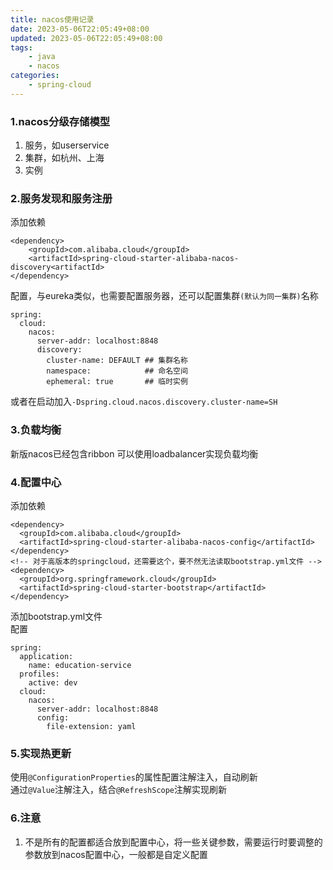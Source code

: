 ```yaml
---
title: nacos使用记录
date: 2023-05-06T22:05:49+08:00
updated: 2023-05-06T22:05:49+08:00
tags:
    - java
    - nacos
categories:
    - spring-cloud
---
```

### 1.nacos分级存储模型
1. 服务，如userservice
2. 集群，如杭州、上海
3. 实例
### 2.服务发现和服务注册
添加依赖  
```
<dependency>
    <groupId>com.alibaba.cloud</groupId>
    <artifactId>spring-cloud-starter-alibaba-nacos-discovery<artifactId>
</dependency>

```
配置，与eureka类似，也需要配置服务器，还可以配置集群`(默认为同一集群)`名称
```
spring:
  cloud:
    nacos:
      server-addr: localhost:8848
      discovery:
        cluster-name: DEFAULT ## 集群名称
        namespace:            ## 命名空间
        ephemeral: true       ## 临时实例
```
或者在启动加入`-Dspring.cloud.nacos.discovery.cluster-name=SH`
### 3.负载均衡
新版nacos已经包含ribbon
可以使用loadbalancer实现负载均衡
### 4.配置中心
添加依赖  
```
<dependency>
  <groupId>com.alibaba.cloud</groupId>
  <artifactId>spring-cloud-starter-alibaba-nacos-config</artifactId>
</dependency>
<!-- 对于高版本的springcloud，还需要这个，要不然无法读取bootstrap.yml文件 -->
<dependency>
  <groupId>org.springframework.cloud</groupId>
  <artifactId>spring-cloud-starter-bootstrap</artifactId>
</dependency>
```
添加bootstrap.yml文件  
配置  
```
spring:
  application:
    name: education-service
  profiles:
    active: dev
  cloud:
    nacos:
      server-addr: localhost:8848
      config:
        file-extension: yaml
```
### 5.实现热更新  
使用`@ConfigurationProperties`的属性配置注解注入，自动刷新  
通过`@Value`注解注入，结合`@RefreshScope`注解实现刷新  
### 6.注意
1. 不是所有的配置都适合放到配置中心，将一些关键参数，需要运行时要调整的参数放到nacos配置中心，一般都是自定义配置  